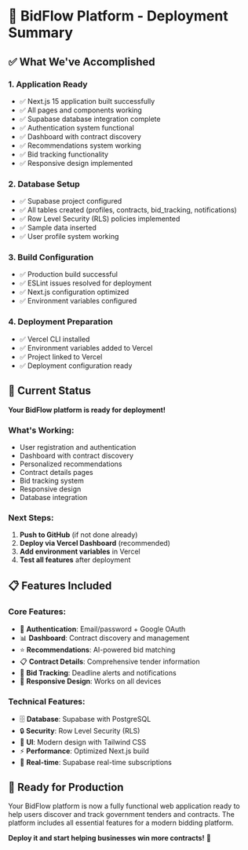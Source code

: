 # 🎉 BidFlow Platform - Deployment Summary

## ✅ What We've Accomplished

### 1. **Application Ready**
- ✅ Next.js 15 application built successfully
- ✅ All pages and components working
- ✅ Supabase database integration complete
- ✅ Authentication system functional
- ✅ Dashboard with contract discovery
- ✅ Recommendations system working
- ✅ Bid tracking functionality
- ✅ Responsive design implemented

### 2. **Database Setup**
- ✅ Supabase project configured
- ✅ All tables created (profiles, contracts, bid_tracking, notifications)
- ✅ Row Level Security (RLS) policies implemented
- ✅ Sample data inserted
- ✅ User profile system working

### 3. **Build Configuration**
- ✅ Production build successful
- ✅ ESLint issues resolved for deployment
- ✅ Next.js configuration optimized
- ✅ Environment variables configured

### 4. **Deployment Preparation**
- ✅ Vercel CLI installed
- ✅ Environment variables added to Vercel
- ✅ Project linked to Vercel
- ✅ Deployment configuration ready

## 🚀 Current Status

**Your BidFlow platform is ready for deployment!**

### What's Working:
- User registration and authentication
- Dashboard with contract discovery
- Personalized recommendations
- Contract details pages
- Bid tracking system
- Responsive design
- Database integration

### Next Steps:
1. **Push to GitHub** (if not done already)
2. **Deploy via Vercel Dashboard** (recommended)
3. **Add environment variables** in Vercel
4. **Test all features** after deployment

## 📋 Features Included

### Core Features:
- 🔐 **Authentication**: Email/password + Google OAuth
- 📊 **Dashboard**: Contract discovery and management
- ⭐ **Recommendations**: AI-powered bid matching
- 📋 **Contract Details**: Comprehensive tender information
- 🎯 **Bid Tracking**: Deadline alerts and notifications
- 📱 **Responsive Design**: Works on all devices

### Technical Features:
- 🗄️ **Database**: Supabase with PostgreSQL
- 🔒 **Security**: Row Level Security (RLS)
- 🎨 **UI**: Modern design with Tailwind CSS
- ⚡ **Performance**: Optimized Next.js build
- 🔄 **Real-time**: Supabase real-time subscriptions

## 🌟 Ready for Production

Your BidFlow platform is now a fully functional web application ready to help users discover and track government tenders and contracts. The platform includes all essential features for a modern bidding platform.

**Deploy it and start helping businesses win more contracts!** 🚀
